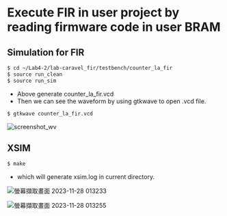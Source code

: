 # Execute FIR in user project by reading firmware code in user BRAM

## Simulation for FIR
```sh
$ cd ~/Lab4-2/lab-caravel_fir/testbench/counter_la_fir
$ source run_clean
$ source run_sim
```
- Above generate counter_la_fir.vcd
- Then we can see the waveform by using gtkwave to open .vcd file.

```sh
$ gtkwave counter_la_fir.vcd
```

![screenshot_wv](https://github.com/vic9112/SOC/assets/137171415/5196340b-72e1-42eb-885c-74f703e21642)

## XSIM

```sh
$ make
```
- which will generate xsim.log in current directory.

![螢幕擷取畫面 2023-11-28 013233](https://github.com/vic9112/SOC/assets/137171415/f3bf62dd-3e35-401b-8c8b-0d0c3ef37570)

![螢幕擷取畫面 2023-11-28 013255](https://github.com/vic9112/SOC/assets/137171415/ca25dceb-722f-4b9e-9c62-7c85dfed71d4)

